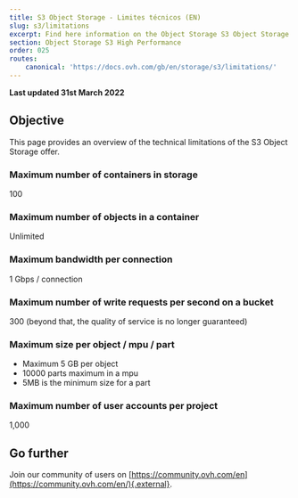 ```yaml
---
title: S3 Object Storage - Limites técnicos (EN)
slug: s3/limitations
excerpt: Find here information on the Object Storage S3 Object Storage limitations
section: Object Storage S3 High Performance
order: 025
routes:
    canonical: 'https://docs.ovh.com/gb/en/storage/s3/limitations/'
---
```


**Last updated 31st March 2022**

## Objective

This page provides an overview of the technical limitations of the S3 Object Storage offer.

### Maximum number of containers in storage

100

### Maximum number of objects in a container

Unlimited

### Maximum bandwidth per connection

1 Gbps / connection

### Maximum number of write requests per second on a bucket

300 (beyond that, the quality of service is no longer guaranteed)

### Maximum size per object / mpu / part

- Maximum 5 GB per object
- 10000 parts maximum in a mpu
- 5MB is the minimum size for a part

### Maximum number of user accounts per project

1,000

## Go further

Join our community of users on [https://community.ovh.com/en](https://community.ovh.com/en/){.external}.
